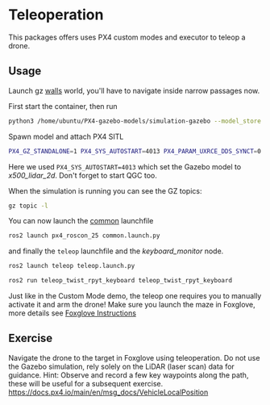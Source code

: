 # Teleoperation

This packages offers uses PX4 custom modes and executor to teleop a drone.

## Usage

Launch gz [walls](https://github.com/PX4/PX4-gazebo-models/blob/e05f4312d3f28aa621157610584a4870406cb6d3/worlds/walls.sdf) world, you'll have to navigate inside narrow passages now.

First start the container, then run

```sh
python3 /home/ubuntu/PX4-gazebo-models/simulation-gazebo --model_store /home/ubuntu/PX4-gazebo-models/ --world walls
```

Spawn model and attach PX4 SITL

```sh
PX4_GZ_STANDALONE=1 PX4_SYS_AUTOSTART=4013 PX4_PARAM_UXRCE_DDS_SYNCT=0 /home/ubuntu/px4_sitl/bin/px4 -w /home/ubuntu/px4_sitl/romfs
```

Here we used `PX4_SYS_AUTOSTART=4013` which set the Gazebo model to _x500_lidar_2d_.
Don't forget to start QGC too.

When the simulation is running you can see the GZ topics:

```sh
gz topic -l
```

You can now launch the [common](../px4_roscon_25/README.md) launchfile

```sh
ros2 launch px4_roscon_25 common.launch.py
```

and finally the `teleop` launchfile and the _keyboard_monitor_ node.

```sh
ros2 launch teleop teleop.launch.py
```

```sh
ros2 run teleop_twist_rpyt_keyboard teleop_twist_rpyt_keyboard
```

Just like in the Custom Mode demo, the teleop one requires you to manually activate it and arm the drone!
Make sure you launch the maze in Foxglove, more details see [Foxglove Instructions](../px4_roscon_25/README.md)

## Exercise

Navigate the drone to the target in Foxglove using teleoperation.
Do not use the Gazebo simulation, rely solely on the LiDAR (laser scan) data for guidance.
Hint: Observe and record a few key waypoints along the path, these will be useful for a subsequent exercise.
https://docs.px4.io/main/en/msg_docs/VehicleLocalPosition
